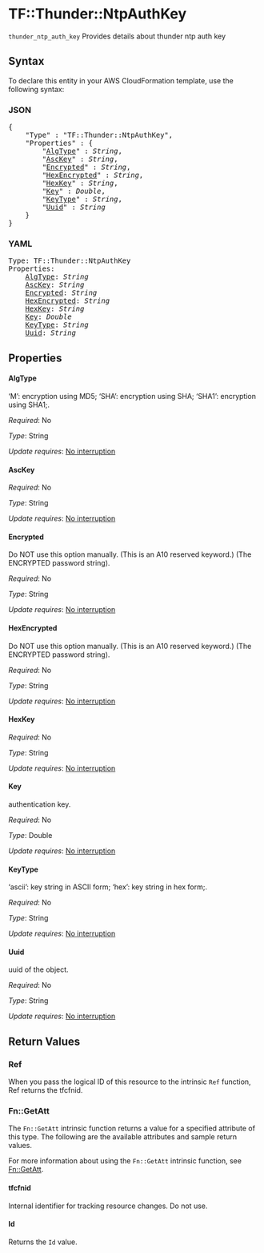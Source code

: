 # TF::Thunder::NtpAuthKey

`thunder_ntp_auth_key` Provides details about thunder ntp auth key

## Syntax

To declare this entity in your AWS CloudFormation template, use the following syntax:

### JSON

<pre>
{
    "Type" : "TF::Thunder::NtpAuthKey",
    "Properties" : {
        "<a href="#algtype" title="AlgType">AlgType</a>" : <i>String</i>,
        "<a href="#asckey" title="AscKey">AscKey</a>" : <i>String</i>,
        "<a href="#encrypted" title="Encrypted">Encrypted</a>" : <i>String</i>,
        "<a href="#hexencrypted" title="HexEncrypted">HexEncrypted</a>" : <i>String</i>,
        "<a href="#hexkey" title="HexKey">HexKey</a>" : <i>String</i>,
        "<a href="#key" title="Key">Key</a>" : <i>Double</i>,
        "<a href="#keytype" title="KeyType">KeyType</a>" : <i>String</i>,
        "<a href="#uuid" title="Uuid">Uuid</a>" : <i>String</i>
    }
}
</pre>

### YAML

<pre>
Type: TF::Thunder::NtpAuthKey
Properties:
    <a href="#algtype" title="AlgType">AlgType</a>: <i>String</i>
    <a href="#asckey" title="AscKey">AscKey</a>: <i>String</i>
    <a href="#encrypted" title="Encrypted">Encrypted</a>: <i>String</i>
    <a href="#hexencrypted" title="HexEncrypted">HexEncrypted</a>: <i>String</i>
    <a href="#hexkey" title="HexKey">HexKey</a>: <i>String</i>
    <a href="#key" title="Key">Key</a>: <i>Double</i>
    <a href="#keytype" title="KeyType">KeyType</a>: <i>String</i>
    <a href="#uuid" title="Uuid">Uuid</a>: <i>String</i>
</pre>

## Properties

#### AlgType

‘M’: encryption using MD5; ‘SHA’: encryption using SHA; ‘SHA1’: encryption using SHA1;.

_Required_: No

_Type_: String

_Update requires_: [No interruption](https://docs.aws.amazon.com/AWSCloudFormation/latest/UserGuide/using-cfn-updating-stacks-update-behaviors.html#update-no-interrupt)

#### AscKey

_Required_: No

_Type_: String

_Update requires_: [No interruption](https://docs.aws.amazon.com/AWSCloudFormation/latest/UserGuide/using-cfn-updating-stacks-update-behaviors.html#update-no-interrupt)

#### Encrypted

Do NOT use this option manually. (This is an A10 reserved keyword.) (The ENCRYPTED password string).

_Required_: No

_Type_: String

_Update requires_: [No interruption](https://docs.aws.amazon.com/AWSCloudFormation/latest/UserGuide/using-cfn-updating-stacks-update-behaviors.html#update-no-interrupt)

#### HexEncrypted

Do NOT use this option manually. (This is an A10 reserved keyword.) (The ENCRYPTED password string).

_Required_: No

_Type_: String

_Update requires_: [No interruption](https://docs.aws.amazon.com/AWSCloudFormation/latest/UserGuide/using-cfn-updating-stacks-update-behaviors.html#update-no-interrupt)

#### HexKey

_Required_: No

_Type_: String

_Update requires_: [No interruption](https://docs.aws.amazon.com/AWSCloudFormation/latest/UserGuide/using-cfn-updating-stacks-update-behaviors.html#update-no-interrupt)

#### Key

authentication key.

_Required_: No

_Type_: Double

_Update requires_: [No interruption](https://docs.aws.amazon.com/AWSCloudFormation/latest/UserGuide/using-cfn-updating-stacks-update-behaviors.html#update-no-interrupt)

#### KeyType

‘ascii’: key string in ASCII form; ‘hex’: key string in hex form;.

_Required_: No

_Type_: String

_Update requires_: [No interruption](https://docs.aws.amazon.com/AWSCloudFormation/latest/UserGuide/using-cfn-updating-stacks-update-behaviors.html#update-no-interrupt)

#### Uuid

uuid of the object.

_Required_: No

_Type_: String

_Update requires_: [No interruption](https://docs.aws.amazon.com/AWSCloudFormation/latest/UserGuide/using-cfn-updating-stacks-update-behaviors.html#update-no-interrupt)

## Return Values

### Ref

When you pass the logical ID of this resource to the intrinsic `Ref` function, Ref returns the tfcfnid.

### Fn::GetAtt

The `Fn::GetAtt` intrinsic function returns a value for a specified attribute of this type. The following are the available attributes and sample return values.

For more information about using the `Fn::GetAtt` intrinsic function, see [Fn::GetAtt](https://docs.aws.amazon.com/AWSCloudFormation/latest/UserGuide/intrinsic-function-reference-getatt.html).

#### tfcfnid

Internal identifier for tracking resource changes. Do not use.

#### Id

Returns the <code>Id</code> value.

